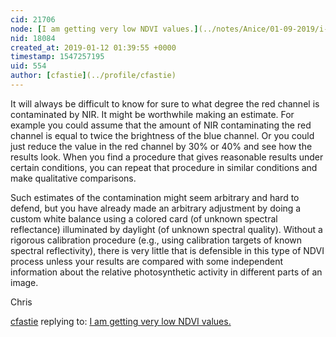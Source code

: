 ```yaml
---
cid: 21706
node: [I am getting very low NDVI values.](../notes/Anice/01-09-2019/i-am-getting-very-low-ndvi-values)
nid: 18084
created_at: 2019-01-12 01:39:55 +0000
timestamp: 1547257195
uid: 554
author: [cfastie](../profile/cfastie)
---
```


It will always be difficult to know for sure to what degree the red channel is contaminated by NIR. It might be worthwhile making an estimate. For example you could assume that the amount of NIR contaminating the red channel is equal to twice the brightness of the blue channel. Or you could just reduce the value in the red channel by 30% or 40% and see how the results look. When you find a procedure that gives reasonable results under certain conditions, you can repeat that procedure in similar conditions and make qualitative comparisons.

Such estimates of the contamination might seem arbitrary and hard to defend, but you have already made an arbitrary adjustment by doing a custom white balance using a colored card (of unknown spectral reflectance) illuminated by daylight (of unknown spectral quality). Without a rigorous calibration procedure (e.g., using calibration targets of known spectral reflectivity), there is very little that is defensible in this type of NDVI process unless your results are compared with some independent information about the relative photosynthetic activity in different parts of an image.

Chris

[cfastie](../profile/cfastie) replying to: [I am getting very low NDVI values.](../notes/Anice/01-09-2019/i-am-getting-very-low-ndvi-values)

